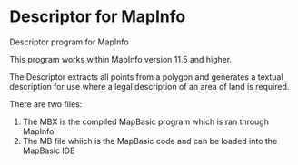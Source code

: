 # Descriptor for MapInfo
Descriptor program for MapInfo

This program works within MapInfo version 11.5 and higher.

The Descriptor extracts all points from a polygon and generates a textual description for use where a legal description of an area of land is required.

There are two files:
1. The MBX is the compiled MapBasic program which is ran through MapInfo
2. The MB file whiich is the MapBasic code and can be loaded into the MapBasic IDE

